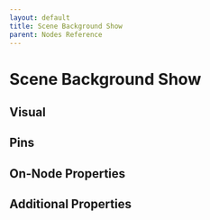 ```yaml
---
layout: default
title: Scene Background Show
parent: Nodes Reference
---
```

# Scene Background Show

## Visual

## Pins

## On-Node Properties

## Additional Properties
